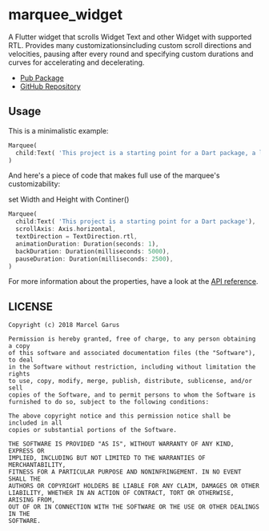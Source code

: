 # marquee_widget

A Flutter widget that scrolls Widget Text and other Widget with supported RTL.
Provides many customizationsincluding custom scroll directions and velocities, 
pausing after every round and specifying custom durations and curves for
accelerating and decelerating.


- [Pub Package](https://pub.dartlang.org/packages/marquee_widget)
- [GitHub Repository](https://github.com/yousifk/marquee_widget)

## Usage

This is a minimalistic example:

```dart
Marquee(
  child:Text( 'This project is a starting point for a Dart package, a library module containing code that can be shared easily across multiple Flutter or Dart projects. '),
)
```

And here's a piece of code that makes full use of the marquee's
customizability:

set Width and Height 
with Continer()

```dart
Marquee(
  child:Text( 'This project is a starting point for a Dart package'),
  scrollAxis: Axis.horizontal,
  textDirection = TextDirection.rtl,
  animationDuration: Duration(seconds: 1),
  backDuration: Duration(milliseconds: 5000),
  pauseDuration: Duration(milliseconds: 2500),
)
```

For more information about the properties, have a look at the
[API reference](https://pub.dartlang.org/documentation/marquee/).

## LICENSE

```
Copyright (c) 2018 Marcel Garus

Permission is hereby granted, free of charge, to any person obtaining a copy
of this software and associated documentation files (the "Software"), to deal
in the Software without restriction, including without limitation the rights
to use, copy, modify, merge, publish, distribute, sublicense, and/or sell
copies of the Software, and to permit persons to whom the Software is
furnished to do so, subject to the following conditions:

The above copyright notice and this permission notice shall be included in all
copies or substantial portions of the Software.

THE SOFTWARE IS PROVIDED "AS IS", WITHOUT WARRANTY OF ANY KIND, EXPRESS OR
IMPLIED, INCLUDING BUT NOT LIMITED TO THE WARRANTIES OF MERCHANTABILITY,
FITNESS FOR A PARTICULAR PURPOSE AND NONINFRINGEMENT. IN NO EVENT SHALL THE
AUTHORS OR COPYRIGHT HOLDERS BE LIABLE FOR ANY CLAIM, DAMAGES OR OTHER
LIABILITY, WHETHER IN AN ACTION OF CONTRACT, TORT OR OTHERWISE, ARISING FROM,
OUT OF OR IN CONNECTION WITH THE SOFTWARE OR THE USE OR OTHER DEALINGS IN THE
SOFTWARE.
```
